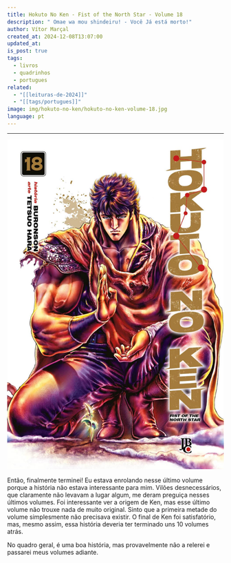 ```yaml
---
title: Hokuto No Ken - Fist of the North Star - Volume 18
description: " Omae wa mou shindeiru! - Você Já está morto!"
author: Vítor Marçal
created_at: 2024-12-08T13:07:00
updated_at: 
is_post: true
tags:
  - livros
  - quadrinhos
  - portugues
related:
  - "[[leituras-de-2024]]"
  - "[[tags/portugues]]"
image: img/hokuto-no-ken/hokuto-no-ken-volume-18.jpg
language: pt
---
```

----

![hokuto-no-ken-volume-18](img/hokuto-no-ken/hokuto-no-ken-volume-18.jpg)

Então, finalmente terminei! Eu estava enrolando nesse último volume porque a história não estava interessante para mim. Vilões desnecessários, que claramente não levavam a lugar algum, me deram preguiça nesses últimos volumes. Foi interessante ver a origem de Ken, mas esse último volume não trouxe nada de muito original. Sinto que a primeira metade do volume simplesmente não precisava existir. O final de Ken foi satisfatório, mas, mesmo assim, essa história deveria ter terminado uns 10 volumes atrás.

No quadro geral, é uma boa história, mas provavelmente não a relerei e passarei meus volumes adiante.